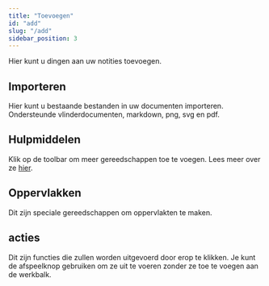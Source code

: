 ```yaml
---
title: "Toevoegen"
id: "add"
slug: "/add"
sidebar_position: 3
---
```


Hier kunt u dingen aan uw notities toevoegen.

## Importeren

Hier kunt u bestaande bestanden in uw documenten importeren. Ondersteunde vlinderdocumenten, markdown, png, svg en pdf.

## Hulpmiddelen

Klik op de toolbar om meer gereedschappen toe te voegen. Lees meer over ze [hier](tools).

## Oppervlakken

Dit zijn speciale gereedschappen om oppervlakten te maken.

## acties

Dit zijn functies die zullen worden uitgevoerd door erop te klikken. Je kunt de afspeelknop gebruiken om ze uit te voeren zonder ze toe te voegen aan de werkbalk.
